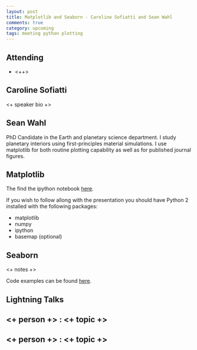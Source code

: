 ```yaml
---
layout: post
title: Matplotlib and Seaborn - Caroline Sofiatti and Sean Wahl
comments: true
category: upcoming
tags: meeting python plotting
---
```



## Attending

- <++>


## Caroline Sofiatti

<+ speaker bio +> 

## Sean Wahl

PhD Candidate in the Earth and planetary science department. I study planetary interiors 
using first-principles material simulations. I use matplotlib for both routine plotting
capability as well as for published journal figures.

## Matplotlib

The find the ipython notebook [here][matplotlib].

If you wish to follow allong with the presentation you should have Python 2 installed with the following packages:
* matplotlib
* numpy
* ipython
* basemap (optional)

## Seaborn

<+ notes +>

Code examples can be found [here][code].

## Lightning Talks 

## <+ person +> : <+ topic +>

## <+ person +> : <+ topic +>

[matplotlib]: https://github.com/smwahl/thw_matplotlib_presentation "Matplotlib Demonstration"

[code]: https://github.com/thehackerwithin/berkeley/tree/master/topic "Code Examples" 
